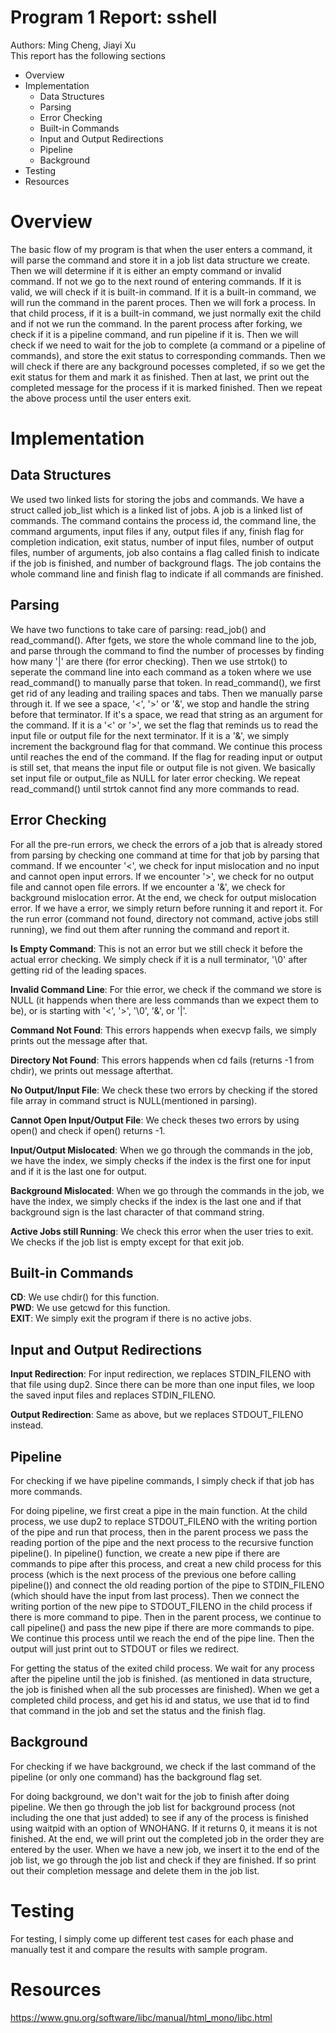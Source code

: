 # Program 1 Report: sshell
  Authors: Ming Cheng, Jiayi Xu  
  This report has the following sections
  * Overview 
  * Implementation
    * Data Structures
    * Parsing
    * Error Checking  
    * Built-in Commands
    * Input and Output Redirections
    * Pipeline
    * Background
  * Testing
  * Resources
  
# Overview
  The basic flow of my program is that when the user enters a command, 
  it will parse the command and store it in a job list data structure 
  we create. Then we will determine if it is either an empty command or 
  invalid command. If not we go to the next round of entering commands. 
  If it is valid, we will check if it is built-in command. If it is a 
  built-in command, we will run the command in the parent proces. Then 
  we will fork a process. In that child process, if it is a built-in 
  command, we just normally exit the child and if not we run the command.
  In the parent process after forking, we check if it is a pipeline 
  command, and run pipeline if it is. Then we will check if we need to 
  wait for the job to complete (a command or a pipeline of commands), 
  and store the exit status to corresponding commands. Then we will 
  check if there are any background pocesses completed, if so we get 
  the exit status for them and mark it as finished. Then at last, we 
  print out the completed message for the process if it is marked finished. 
  Then we repeat the above process until the user enters exit.
# Implementation
  ## Data Structures
  We used two linked lists for storing the jobs and commands. We have 
  a struct called job_list which is a linked list of jobs. A job is a 
  linked list of commands. The command contains the process id, the 
  command line, the command arguments, input files if any, output files 
  if any, finish flag for completion indication, exit status, number of 
  input files, number of output files, number of arguments, job also 
  contains a flag called finish to indicate if the job is finished, and 
  number of background  flags. The job contains the whole command line 
  and finish flag to indicate if all commands are finished.
  ## Parsing
  We have two functions to take care of parsing: read_job() and 
  read_command(). After fgets, we store the whole command line to the 
  job, and parse through the command to find the number of processes 
  by finding how many '|' are there (for error checking). Then we use 
  strtok() to seperate the command line into each command as a token 
  where we use read_command() to manually parse that token. In 
  read_command(), we first get rid of any leading and trailing spaces 
  and tabs. Then we manually parse through it. If we see a space, '<',
  '>' or '&', we stop and handle the string before that terminator. 
  If it's a space, we read that string as an argument for the command. 
  If it is a '<' or '>', we set the flag that reminds us to read the 
  input file or output file for the next terminator. If it is a '&', 
  we simply increment the background flag for that command. We 
  continue this process until reaches the end of the command. If the 
  flag for reading input or output is still set, that means the input 
  file or output file is not given. We basically set input file or 
  output_file as NULL for later error checking. We repeat read_command()
  until strtok cannot find any more commands to read.
  ## Error Checking
  For all the pre-run errors, we check the errors of a job that is already
  stored from parsing by checking one command at time for that job by 
  parsing that command. If we encounter '<', we check for input mislocation
  and no input and cannot open input errors. If we encounter '>', we 
  check for no output file and cannot open file errors. If we encounter 
  a '&', we check for background mislocation error. At the end, we check 
  for output mislocation error. If we have a error, we simply return 
  before running it and report it. For the run error (command not found, 
  directory not command, active jobs still running), we find out them after 
  running the command and report it.  
  
  **Is Empty Command**: This is not an error but we still check it before 
  the actual error checking. We simply check if it is   a null terminator, 
  '\0' after getting rid of the leading spaces.  
  
  **Invalid Command Line**: For thie error, we check if the command we 
  store is NULL (it happends when there are less commands than we expect 
  them to be), or is starting with '<', '>', '\0', '&', or '|'.
  
  **Command Not Found**: This errors happends when execvp fails, we 
  simply prints out the message after that.
  
  **Directory Not Found**: This errors happends when cd fails 
  (returns -1 from chdir), we prints out message afterthat.
  
  **No Output/Input File**: We check these two errors by checking if
  the stored file array in command struct is NULL(mentioned in parsing).
  
  **Cannot Open Input/Output File**: We check theses two errors by 
  using open() and check if open() returns -1.
  
  **Input/Output Mislocated**: When we go through the commands in 
  the job, we have the index, we simply checks if the index is the 
  first one for input and if it is the last one for output.
  
  **Background Mislocated**: When we go through the commands in the 
  job, we have the index, we simply checks if the index is the last 
  one and if that background sign is the last character of that command string.
  
  **Active Jobs still Running**: We check this error when the user 
  tries to exit. We checks if the job list is empty except for that exit job.
  ## Built-in Commands
  **CD**: We use chdir() for this function.  
  **PWD**: We use getcwd for this function.  
  **EXIT**: We simply exit the program if there is no active jobs.  
  ## Input and Output Redirections
  **Input Redirection**: For input redirection, we replaces STDIN_FILENO 
  with that file using dup2. Since there can be more than one input 
  files, we loop the saved input files and replaces STDIN_FILENO.
  
  **Output Redirection**: Same as above, but we replaces STDOUT_FILENO instead.  
  ## Pipeline
  For checking if we have pipeline commands, I simply check if that job 
  has more commands.  
  
  For doing pipeline, we first creat a pipe in the main function. At the 
  child process, we use dup2 to replace STDOUT_FILENO with the writing 
  portion of the pipe and run that process, then in the parent process 
  we pass the reading portion of the pipe and the next process to the 
  recursive function pipeline(). In pipeline() function, we create a 
  new pipe if there are commands to pipe after this process, and creat 
  a new child process for this process (which is the next process of the 
  previous one before calling pipeline()) and connect the old reading 
  portion of the pipe to STDIN_FILENO (which should have the input from 
  last process). Then we connect the writing portion of the new pipe 
  to STDOUT_FILENO in the child process if there is more command to pipe. 
  Then in the parent process, we continue to call pipeline() and pass 
  the new pipe if there are more commands to pipe. We continue this 
  process until we reach the end of the pipe line. Then the output 
  will just print out to STDOUT or files we redirect.
  
  For getting the status of the exited child process. We wait for any 
  process after the pipeline until the job is finished. (as mentioned in 
  data structure, the job is finished when all the sub processes are 
  finished). When we get a completed child process, and get his id and 
  status, we use that id to find that command in the job and set the status 
  and the finish flag. 
  ## Background
  For checking if we have background, we check if the last command of the 
  pipeline (or only one command) has the background flag set.  
   
  For doing background, we don't wait for the job to finish after doing 
  pipeline. We then go through the job list for background process 
  (not including the one that just added) to see if any of the process 
  is finished using waitpid with an option of WNOHANG. If it returns 0,
  it means it is not finished. At the end, we will print out the completed 
  job in the order they are entered by the user. When we have a new job, 
  we insert it to the end of the job list, we go through the job list 
  and check if they are finished. If so print out their completion 
  message and delete them in the job list.
# Testing
  For testing, I simply come up different test cases for each phase and 
  manually test it and compare the results with sample program. 
# Resources
  https://www.gnu.org/software/libc/manual/html_mono/libc.html
